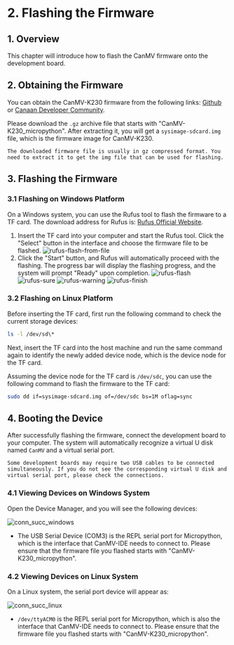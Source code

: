 # 2. Flashing the Firmware

## 1. Overview

This chapter will introduce how to flash the CanMV firmware onto the development board.

## 2. Obtaining the Firmware

You can obtain the CanMV-K230 firmware from the following links: [Github](https://github.com/kendryte/k230_canmv/releases) or [Canaan Developer Community](https://www.kendryte.com/resource).

Please download the `.gz` archive file that starts with "CanMV-K230_micropython". After extracting it, you will get a `sysimage-sdcard.img` file, which is the firmware image for CanMV-K230.

```{admonition} Note
The downloaded firmware file is usually in gz compressed format. You need to extract it to get the img file that can be used for flashing.
```

## 3. Flashing the Firmware

### 3.1 Flashing on Windows Platform

On a Windows system, you can use the Rufus tool to flash the firmware to a TF card. The download address for Rufus is: [Rufus Official Website](http://rufus.ie/downloads/).

1. Insert the TF card into your computer and start the Rufus tool. Click the "Select" button in the interface and choose the firmware file to be flashed.
   ![rufus-flash-from-file](../../zh/userguide/images/rufus_select.png)
1. Click the "Start" button, and Rufus will automatically proceed with the flashing. The progress bar will display the flashing progress, and the system will prompt "Ready" upon completion.
   ![rufus-flash](../../zh/userguide/images/rufus_start.png)
   ![rufus-sure](../../zh/userguide/images/rufus_sure.png)
   ![rufus-warning](../../zh/userguide/images/rufus_warning.png)
   ![rufus-finish](../../zh/userguide/images/rufus_finish.png)

### 3.2 Flashing on Linux Platform

Before inserting the TF card, first run the following command to check the current storage devices:

```bash
ls -l /dev/sd\*
```

Next, insert the TF card into the host machine and run the same command again to identify the newly added device node, which is the device node for the TF card.

Assuming the device node for the TF card is `/dev/sdc`, you can use the following command to flash the firmware to the TF card:

```bash
sudo dd if=sysimage-sdcard.img of=/dev/sdc bs=1M oflag=sync
```

## 4. Booting the Device

After successfully flashing the firmware, connect the development board to your computer. The system will automatically recognize a virtual U disk named `CanMV` and a virtual serial port.

```{note}
Some development boards may require two USB cables to be connected simultaneously. If you do not see the corresponding virtual U disk and virtual serial port, please check the connections.
```

### 4.1 Viewing Devices on Windows System

Open the Device Manager, and you will see the following devices:

![conn_succ_windows](../../zh/userguide/images/canmv_connect_succ_windows.png)

- The USB Serial Device (COM3) is the REPL serial port for Micropython, which is the interface that CanMV-IDE needs to connect to. Please ensure that the firmware file you flashed starts with "CanMV-K230_micropython".

### 4.2 Viewing Devices on Linux System

On a Linux system, the serial port device will appear as:

![conn_succ_linux](../../zh/userguide/images/canmv_connect_succ_linux.png)

- `/dev/ttyACM0` is the REPL serial port for Micropython, which is also the interface that CanMV-IDE needs to connect to. Please ensure that the firmware file you flashed starts with "CanMV-K230_micropython".
